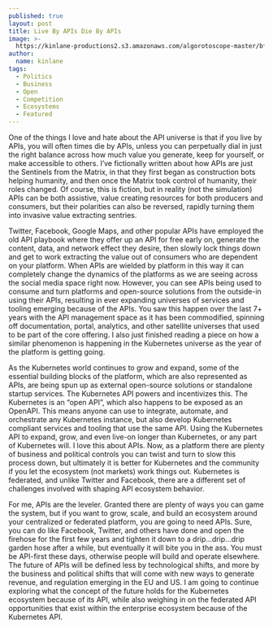 ```yaml
---
published: true
layout: post
title: Live By APIs Die By APIs
image: >-
  https://kinlane-productions2.s3.amazonaws.com/algorotoscope-master/bf-skinner-dragon-desert-looking.jpg
author:
  name: kinlane
tags:
  - Politics
  - Business
  - Open
  - Competition
  - Ecosystems
  - Featured
---
```

One of the things I love and hate about the API universe is that if you live by APIs, you will often times die by APIs, unless you can perpetually dial in just the right balance across how much value you generate, keep for yourself, or make accessible to others. I’ve fictionally written about how APIs are just the Sentinels from the Matrix, in that they first began as construction bots helping humanity, and then once the Matrix took control of humanity, their roles changed. Of course, this is fiction, but in reality (not the simulation) APIs can be both assistive, value creating resources for both producers and consumers, but their polarities can also be reversed, rapidly turning them into invasive value extracting sentries. 

Twitter, Facebook, Google Maps, and other popular APIs have employed the old API playbook where they offer up an API for free early on, generate the content, data, and network effect they desire, then slowly lock things down and get to work extracting the value out of consumers who are dependent on your platform. When APIs are wielded by platform in this way it can completely change the dynamics of the platforms as we are seeing across the social media space right now. However, you can see APIs being used to consume and turn platforms and open-source solutions from the outside-in using their APIs, resulting in ever expanding universes of services and tooling emerging because of the APIs. You saw this happen over the last 7+ years with the API management space as it has been commodified, spinning off documentation, portal, analytics, and other satellite universes that used to be part of the core offering. I also just finished reading a piece on how a similar phenomenon is happening in the Kubernetes universe as the year of the platform is getting going.

As the Kubernetes world continues to grow and expand, some of the essential building blocks of the platform, which are also represented as APIs, are being spun up as external open-source solutions or standalone startup services. The Kubernetes API powers and incentivizes this. The Kubernetes is an “open API”, which also happens to be exposed as an OpenAPI. This means anyone can use to integrate, automate, and orchestrate any Kubernetes instance, but also develop Kubernetes compliant services and tooling that use the same API. Using the Kubernetes API to expand, grow, and even live-on longer than Kubernetes, or any part of Kubernetes will. I love this about APIs. Now, as a platform there are plenty of business and political controls you can twist and turn to slow this process down, but ultimately it is better for Kubernetes and the community if you let the ecosystem (not markets) work things out. Kubernetes is federated, and unlike Twitter and Facebook, there are a different set of challenges involved with shaping API ecosystem behavior.

For me, APIs are the leveler. Granted there are plenty of ways you can game the system, but if you want to grow, scale, and build an ecosystem around your centralized or federated platform, you are going to need APIs. Sure, you can do like Facebook, Twitter, and others have done and open the firehose for the first few years and tighten it down to a drip…drip…drip garden hose after a while, but eventually it will bite you in the ass. You must be API-first these days, otherwise people will build and operate elsewhere. The future of APIs will be defined less by technological shifts, and more by the business and political shifts that will come with new ways to generate revenue, and regulation emerging in the EU and US. I am going to continue exploring what the concept of the future holds for the Kubernetes ecosystem because of its API, while also weighing in on the federated API opportunities that exist within the enterprise ecosystem because of the Kubernetes API.
